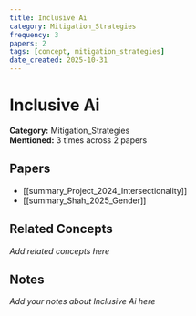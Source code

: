 ```yaml
---
title: Inclusive Ai
category: Mitigation_Strategies
frequency: 3
papers: 2
tags: [concept, mitigation_strategies]
date_created: 2025-10-31
---
```


# Inclusive Ai

**Category:** Mitigation_Strategies  
**Mentioned:** 3 times across 2 papers

## Papers

- [[summary_Project_2024_Intersectionality]]
- [[summary_Shah_2025_Gender]]

## Related Concepts

*Add related concepts here*

## Notes

*Add your notes about Inclusive Ai here*
